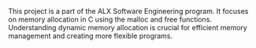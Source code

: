 This project is a part of the ALX Software Engineering program. It focuses on memory allocation in C using the malloc and free functions. Understanding dynamic memory allocation is crucial for efficient memory management and creating more flexible programs.
